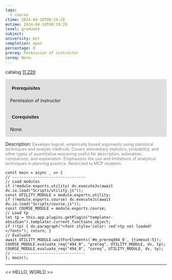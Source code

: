 ```yaml
---
tags:
  - course
ctime: 2024-04-18T00:19:28
mstime: 2024-04-18T00:19:28
level: graduate
subject: 
university: mit
completion: open
percentage: 0
prereq: Permission of instructor
coreq: None.
---
```


catalog [11.220](http://student.mit.edu/catalog/m11b.html#11.220)

<span style="display: block; padding: 15px; background-color: rgb(100, 100, 100, 0.2);"><font id="m_prereq494_0" style="display: block; font-family: Arial, sans-serif; font-weight: bold; padding: 5px">Prerequisites</font><br><span id="prereq494_0">Permission of instructor</span></span>
<span style="display: block; padding: 15px; background-color: rgb(100, 100, 100, 0.2);"><font id="m_coreq494_0" style="display: block; font-family: Arial, sans-serif; font-weight: bold; padding: 5px">Corequisites</font><br><span id="coreq494_0">None.</span></span>

<font style="">Description:</font>
<font style="color: grey; font-size: 0.8rem;">Develops logical, empirically based arguments using statistical techniques and analytic methods. Covers elementary statistics, probability, and other types of quantitative reasoning useful for description, estimation, comparison, and explanation. Emphasizes the use and limitations of analytical techniques in planning practice. Restricted to MCP students.</font>

```dataviewjs
const main = async _ => {
// --------------------------------
// Load modules
if (!module.exports.utility) dv.executeJs(await dv.io.load("Scripts/utility.js"));
const UTILITY_MODULE = module.exports.utility;
if (!module.exports.course) dv.executeJs(await dv.io.load("Scripts/course.js"));
const COURSE_MODULE = module.exports.course;
// Load tp
let tp = this.app.plugins.getPlugin("templater-obsidian").templater.current_functions_object;
if (!tp) { dv.paragraph("<font style='color: red'>tp not loaded!</font>"); return; }
// Evaluate
await UTILITY_MODULE.waitForElements(`#m_prereq494_0`, {timeout:5});
COURSE_MODULE.evaluate_req("494_0", "prereq", UTILITY_MODULE, dv, tp);
COURSE_MODULE.evaluate_req("494_0", "coreq", UTILITY_MODULE, dv, tp);
// --------------------------------
}; main();
```

---

<< HELLO, WORLD >>
